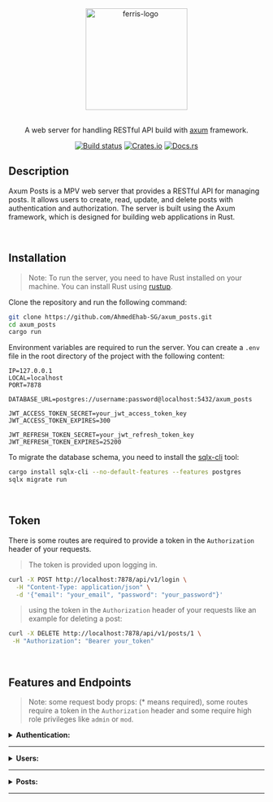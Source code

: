 <div align="center">
  <img src="https://rustacean.net/assets/cuddlyferris.svg" width="200" alt="ferris-logo" />
</div>

<br/>

<p align="center">
    A web server for handling RESTful API build with 
    <a href="https://github.com/tokio-rs/axum" target="_blank">axum</a> framework.
</p>

<div align="center">

[![Build status](https://github.com/tokio-rs/axum/actions/workflows/CI.yml/badge.svg?branch=main)](https://github.com/tokio-rs/axum/actions/workflows/CI.yml)
[![Crates.io](https://img.shields.io/crates/v/axum)](https://crates.io/crates/axum)
[![Docs.rs](https://docs.rs/axum/badge.svg)](https://docs.rs/axum)

</div>

## Description

Axum Posts is a MPV web server that provides a RESTful API for managing posts. It allows users to create, read, update, and delete posts with authentication and authorization. The server is built using the Axum framework, which is designed for building web applications in Rust.

<br/>

## Installation

> Note: To run the server, you need to have Rust installed on your machine. You can install Rust using [rustup](https://rustup.rs/).

Clone the repository and run the following command:

```bash
git clone https://github.com/AhmedEhab-SG/axum_posts.git
cd axum_posts
cargo run
```

Environment variables are required to run the server. You can create a `.env` file in the root directory of the project with the following content:

```env
IP=127.0.0.1
LOCAL=localhost
PORT=7878

DATABASE_URL=postgres://username:password@localhost:5432/axum_posts

JWT_ACCESS_TOKEN_SECRET=your_jwt_access_token_key
JWT_ACCESS_TOKEN_EXPIRES=300

JWT_REFRESH_TOKEN_SECRET=your_jwt_refresh_token_key
JWT_REFRESH_TOKEN_EXPIRES=25200
```

To migrate the database schema, you need to install the [sqlx-cli](https://crates.io/crates/sqlx-cli) tool:

```bash
cargo install sqlx-cli --no-default-features --features postgres
sqlx migrate run
```

<br/>

## Token

There is some routes are required to provide a token in the `Authorization` header of your requests.

> The token is provided upon logging in.

```bash
curl -X POST http://localhost:7878/api/v1/login \
  -H "Content-Type: application/json" \
  -d '{"email": "your_email", "password": "your_password"}'
```

> using the token in the `Authorization` header of your requests like an example for deleting a post:

```bash
curl -X DELETE http://localhost:7878/api/v1/posts/1 \
 -H "Authorization": "Bearer your_token"
```

<br/>

## Features and Endpoints

> Note: some request body props: (\* means required), some routes require a token in the `Authorization` header and some require high role privileges like `admin` or `mod`.

<details>
 <summary><b>Authentication:</b></summary>

### POST /api/v1/auth/register

- request body:

```
  - email\*: string, must be a valid email address
  - password\*: string, must be at least 8 characters long
  - name\*: string, must be at least 5 characters long
```

> response status: 201 Created

<br/>

### POST /api/v1/auth/login

- request body:

```
  - email\*: string, must be a valid email address
  - password\*: string, must be at least 8 characters long
```

- response headers:

```json
{
  "Authorization": "Bearer your_token",
  "Set-Cookie": "refresh_token=your_refresh_token; HttpOnly; Path=/; Max-Age=25200; SameSite=Lax"
}
```

- response body:

```json
{
  "message": "Login successful",
  "user": {
    "id": 1,
    "email": "your_email",
    "name": "your_name",
    "role": "user",
    "created_at": "2023-10-01T00:00:00Z",
    "updated_at": "2023-10-01T00:00:00Z"
  }
}
```

> response status: 200 OK

<br/>

### DELETE /api/v1/auth/logout

![Token](https://img.shields.io/badge/Token-Required-blue.svg)

> response status: 200 OK

<br/>

### Get /api/v1/auth/refresh

![Token](https://img.shields.io/badge/Token-Required-blue.svg)

- response headers:

```json
{
  "Authorization": "Bearer your_token"
}
```

> response status: 200 OK

</details>

---

<details>
 <summary><b>Users:</b></summary>

### GET /api/v1/users?page=1&limit=10

![Token](https://img.shields.io/badge/Token-Required-blue.svg)
![Role](https://img.shields.io/badge/Role-Required-red.svg)

> query takes page and limit default is 1 and 10 respectively

- response body:

```json
{
  "limit": 10,
  "page": 1,
  "total": 1,
  "users": [
    {
      "created_at": "2025-06-23T23:50:09.085567Z",
      "email": "user@gmail.com",
      "id": "35b37ee5-78e9-473c-a89a-81724ae48b30",
      "name": "Name User",
      "role": "User",
      "updated_at": "2025-06-23T23:50:09.085567Z"
    },
    {
      "created_at": "2025-06-23T23:50:09.085567Z",
      "email": "admin@gmail.com",
      "id": "35b37ee5-78e9-473c-a89a-81724ae48b30",
      "name": "Name Admin",
      "role": "Admin",
      "updated_at": "2025-06-23T23:50:09.085567Z"
    }
  ]
}
```

> response status: 200 OK

<br/>

### GET /api/v1/users/:id

- reponse body:

```json
{
  "user": {
    "created_at": "2025-06-23T23:50:09.085567Z",
    "email": "goblo@gmail.com",
    "id": "35b37ee5-78e9-473c-a89a-81724ae48b30",
    "name": "Goblo",
    "role": "Admin",
    "updated_at": "2025-06-23T23:50:09.085567Z"
  }
}
```

> response status: 200 OK

<br/>

### PATCH /api/v1/users/:id

![Token](https://img.shields.io/badge/Token-Required-blue.svg)
![Roles](https://img.shields.io/badge/Roles-Access-purple.svg)

```
  - password: string, must be at least 8 characters long
  - name: string, must be at least 5 characters long
```

- request body:

```json
{
  "email": "your_email",
  "name": "your_name"
}
```

> response status: 204 No Content

<br/>

### PUT /api/v1/users/role/:id

![Token](https://img.shields.io/badge/Token-Required-blue.svg)
![Role](https://img.shields.io/badge/Role-Requried-red.svg)

```
  - role\*: string, must be one of the following: "user", "admin", "mod"
```

- request body:

```json
{
  "role": "admin"
}
```

> response status: 204 No Content

<br/>

### DELETE /api/v1/users/:id

![Token](https://img.shields.io/badge/Token-Required-blue.svg)
![Roles](https://img.shields.io/badge/Roles-Access-purple.svg)

> response status: 204 No Content

</details>

---

<details>
 <summary><b>Posts:</b></summary>

### GET /api/v1/posts?page=1&limit=10

> query takes page and limit default is 1 and 10 respectively

- response body:

```json
{
  "limit": 10,
  "page": 1,
  "total": 2,
  "posts": [
    {
      "id": 1,
      "title": "Post Title",
      "body": "Post content goes here.",
      "user_id": 1,
      "created_at": "2023-10-01T00:00:00Z",
      "updated_at": "2023-10-01T00:00:00Z"
    },
    {
      "id": 2,
      "title": "Another Post Title",
      "body": "More content goes here.",
      "user_id": 2,
      "created_at": "2023-10-01T00:00:00Z",
      "updated_at": "2023-10-01T00:00:00Z"
    }
  ]
}
```

> response status: 200 OK

<br/>

### GET /api/v1/posts/:id

- response body:

```json
{
  "post": {
    "id": 1,
    "title": "Post Title",
    "body": "Post content goes here.",
    "user_id": 1,
    "created_at": "2023-10-01T00:00:00Z",
    "updated_at": "2023-10-01T00:00:00Z"
  }
}
```

> response status: 200 OK

<br/>

### GET /api/v1/posts/user/:user_id

- response body:

```json
{
  "form_user_id": "35b37ee5-78e9-473c-a89a-81724ae48b30",
  "limit": 10,
  "page": 1,
  "posts": [
    {
      "body": "the massive expansion of object worlds in the social world and to the rise of work and leisure environments that promote and demand relations with objects",
      "created_at": "2025-07-01T12:30:54.137064Z",
      "id": "230b03b2-7bd1-44b1-b820-c41f4dc94507",
      "title": "Your Assume Post 2",
      "updated_at": "2025-07-01T12:30:54.137064Z",
      "user_id": "35b37ee5-78e9-473c-a89a-81724ae48b30"
    },
    {
      "body": "the massive expansion of object worlds in the social world and to the rise of work and leisure environments that promote and demand relations with objects",
      "created_at": "2025-07-01T12:27:45.373714Z",
      "id": "de3c7d1d-363f-4273-b4ed-3e212f5c3436",
      "title": "Your Assume Post",
      "updated_at": "2025-07-01T12:27:45.373714Z",
      "user_id": "35b37ee5-78e9-473c-a89a-81724ae48b30"
    }
  ],
  "total": 2
}
```

> response status: 200 OK

<br/>

### POST /api/v1/posts

![Token](https://img.shields.io/badge/Token-Required-blue.svg)

- request body:

```json
{
  "title": "Post Title",
  "body": "Post content goes here."
}
```

> response status: 201 Created

<br/>

### PATCH /api/v1/posts/:id

![Token](https://img.shields.io/badge/Token-Required-blue.svg)
![Roles](https://img.shields.io/badge/Roles-Access-purple.svg)

```
  - title: string, must be at least 5 characters long
  - body: string, must be at least 20 characters long
```

- request body:

```json
{
  "title": "Updated Post Title",
  "body": "Updated post content goes here."
}
```

> response status: 204 No Content

<br/>

### DELETE /api/v1/posts/:id

![Token](https://img.shields.io/badge/Token-Required-blue.svg)
![Roles](https://img.shields.io/badge/Roles-Access-purple.svg)

> response status: 204 No Content

</details>

---
